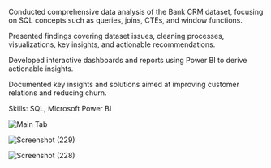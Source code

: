Conducted comprehensive data analysis of the Bank CRM dataset, focusing on SQL concepts such as queries, joins, CTEs, and window functions.

Presented findings covering dataset issues, cleaning processes, visualizations, key insights, and actionable recommendations.

Developed interactive dashboards and reports using Power BI to derive actionable insights.

Documented key insights and solutions aimed at improving customer relations and reducing churn.

Skills: SQL, Microsoft Power BI

![Main Tab](https://github.com/user-attachments/assets/41d15fc0-0e21-4bee-923a-94f3f32e2c1d)

![Screenshot (229)](https://github.com/user-attachments/assets/c86e5bc8-1db1-435f-a34b-c961a07d9bbf)

![Screenshot (228)](https://github.com/user-attachments/assets/61c974e3-24e5-49b3-9413-f0a6f3354c9b)


